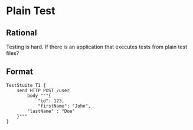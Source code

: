 # Plain Test

## Rational

Testing is hard. If there is an application that executes tests from plain test files?

## Format 

```
TestStuite T1 {
    send HTTP POST /user
        body """{
            "id": 123,
            "firstName": "John",
	    "lastName" : "Doe"
	}"""
}
```

